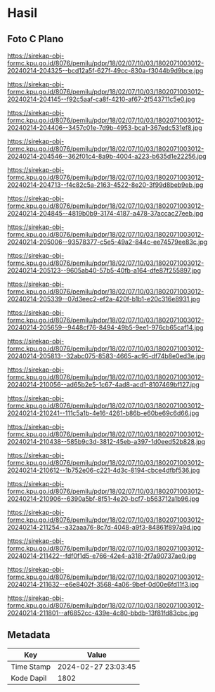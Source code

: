 # Hasil

## Foto C Plano

https://sirekap-obj-formc.kpu.go.id/8076/pemilu/pdpr/18/02/07/10/03/1802071003012-20240214-204325--bcd12a5f-627f-49cc-830a-f3044b9d9bce.jpg

https://sirekap-obj-formc.kpu.go.id/8076/pemilu/pdpr/18/02/07/10/03/1802071003012-20240214-204145--f92c5aaf-ca8f-4210-af67-2f543711c5e0.jpg

https://sirekap-obj-formc.kpu.go.id/8076/pemilu/pdpr/18/02/07/10/03/1802071003012-20240214-204406--3457c01e-7d9b-4953-bca1-367edc531ef8.jpg

https://sirekap-obj-formc.kpu.go.id/8076/pemilu/pdpr/18/02/07/10/03/1802071003012-20240214-204546--362f01c4-8a9b-4004-a223-b635d1e22256.jpg

https://sirekap-obj-formc.kpu.go.id/8076/pemilu/pdpr/18/02/07/10/03/1802071003012-20240214-204713--f4c82c5a-2163-4522-8e20-3f99d8beb9eb.jpg

https://sirekap-obj-formc.kpu.go.id/8076/pemilu/pdpr/18/02/07/10/03/1802071003012-20240214-204845--4819b0b9-3174-4187-a478-37accac27eeb.jpg

https://sirekap-obj-formc.kpu.go.id/8076/pemilu/pdpr/18/02/07/10/03/1802071003012-20240214-205006--93578377-c5e5-49a2-844c-ee74579ee83c.jpg

https://sirekap-obj-formc.kpu.go.id/8076/pemilu/pdpr/18/02/07/10/03/1802071003012-20240214-205123--9605ab40-57b5-40fb-a164-dfe87f255897.jpg

https://sirekap-obj-formc.kpu.go.id/8076/pemilu/pdpr/18/02/07/10/03/1802071003012-20240214-205339--07d3eec2-ef2a-420f-b1b1-e20c316e8931.jpg

https://sirekap-obj-formc.kpu.go.id/8076/pemilu/pdpr/18/02/07/10/03/1802071003012-20240214-205659--9448cf76-8494-49b5-9ee1-976cb65caf14.jpg

https://sirekap-obj-formc.kpu.go.id/8076/pemilu/pdpr/18/02/07/10/03/1802071003012-20240214-205813--32abc075-8583-4665-ac95-df74b8e0ed3e.jpg

https://sirekap-obj-formc.kpu.go.id/8076/pemilu/pdpr/18/02/07/10/03/1802071003012-20240214-210056--ad65b2e5-1c67-4ad8-acd1-8107469bf127.jpg

https://sirekap-obj-formc.kpu.go.id/8076/pemilu/pdpr/18/02/07/10/03/1802071003012-20240214-210241--111c5a1b-4e16-4261-b86b-e60be69c6d66.jpg

https://sirekap-obj-formc.kpu.go.id/8076/pemilu/pdpr/18/02/07/10/03/1802071003012-20240214-210438--585b9c3d-3812-45eb-a397-1d0eed52b828.jpg

https://sirekap-obj-formc.kpu.go.id/8076/pemilu/pdpr/18/02/07/10/03/1802071003012-20240214-210612--1b752e06-c221-4d3c-8194-cbce4dfbf536.jpg

https://sirekap-obj-formc.kpu.go.id/8076/pemilu/pdpr/18/02/07/10/03/1802071003012-20240214-210906--6390a5bf-8f51-4e20-bcf7-b563712a1b96.jpg

https://sirekap-obj-formc.kpu.go.id/8076/pemilu/pdpr/18/02/07/10/03/1802071003012-20240214-211254--a32aaa76-8c7d-4048-a9f3-84861f897a9d.jpg

https://sirekap-obj-formc.kpu.go.id/8076/pemilu/pdpr/18/02/07/10/03/1802071003012-20240214-211422--fdf0f1d5-e766-42e4-a318-2f7a90737ae0.jpg

https://sirekap-obj-formc.kpu.go.id/8076/pemilu/pdpr/18/02/07/10/03/1802071003012-20240214-211632--e6e8402f-3568-4a06-9bef-0d00e6fd11f3.jpg

https://sirekap-obj-formc.kpu.go.id/8076/pemilu/pdpr/18/02/07/10/03/1802071003012-20240214-211801--af6852cc-439e-4c80-bbdb-13f81fd83cbc.jpg


## Metadata

| Key        | Value               |
| ---------- | ------------------- |
| Time Stamp | 2024-02-27 23:03:45 |
| Kode Dapil | 1802                |



